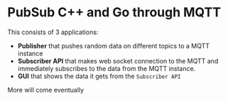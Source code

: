 # PubSub C++ and Go through MQTT

This consists of 3 applications:
* **Publisher** that pushes random data on different topics to a MQTT instance
* **Subscriber API** that makes web socket connection to the MQTT and immediately subscribes to the data from the MQTT instance.
* **GUI** that shows the data it gets from the `Subscriber API`

More will come eventually
